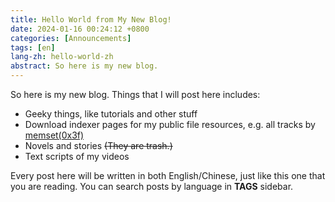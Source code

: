 ```yaml
---
title: Hello World from My New Blog!
date: 2024-01-16 00:24:12 +0800
categories: [Announcements]
tags: [en]
lang-zh: hello-world-zh
abstract: So here is my new blog.
---
```


So here is my new blog. Things that I will post here includes:

- Geeky things, like tutorials and other stuff
- Download indexer pages for my public file resources, e.g. all tracks by [memset(0x3f)](https://audio.com/memset-0x3f)
- Novels and stories ~~(They are trash.)~~
- Text scripts of my videos

Every post here will be written in both English/Chinese, just like this one that you are reading. You can search posts by language in **TAGS** sidebar.
